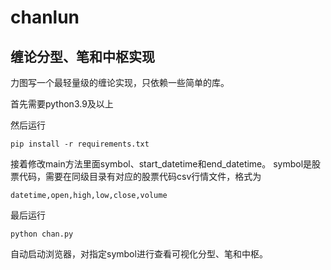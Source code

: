 # chanlun
## 缠论分型、笔和中枢实现
力图写一个最轻量级的缠论实现，只依赖一些简单的库。

首先需要python3.9及以上

然后运行
```
pip install -r requirements.txt
```

接着修改main方法里面symbol、start_datetime和end_datetime。
symbol是股票代码，需要在同级目录有对应的股票代码csv行情文件，格式为
```
datetime,open,high,low,close,volume
```

最后运行
```
python chan.py
```

自动启动浏览器，对指定symbol进行查看可视化分型、笔和中枢。


